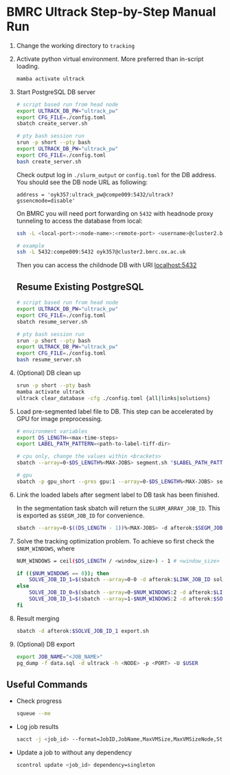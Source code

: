 # BMRC Ultrack Step-by-Step Manual Run

1. Change the working directory to `tracking`
2. Activate python virtual environment. More preferred than in-script loading.
    ```bash
    mamba activate ultrack
    ```
2. Start PostgreSQL DB server
    ```bash
    # script based run from head node
    export ULTRACK_DB_PW="ultrack_pw"
    export CFG_FILE=./config.toml
    sbatch create_server.sh

    # pty bash session run
    srun -p short --pty bash
    export ULTRACK_DB_PW="ultrack_pw"
    export CFG_FILE=./config.toml
    bash create_server.sh
    ```

    Check output log in `./slurm_output` or `config.toml` for the DB address. You should see the DB node URL as following:
    ```
    address = 'oyk357:ultrack_pw@compe009:5432/ultrack?gssencmode=disable'
    ```

    On BMRC you will need port forwarding on `5432` with headnode proxy tunneling to access the database from local:
    ```bash
    ssh -L <local-port>:<node-name>:<remote-port> <username>@cluster2.bmrc.ox.ac.uk

    # example
    ssh -L 5432:compe009:5432 oyk357@cluster2.bmrc.ox.ac.uk
    ```

    Then you can access the childnode DB with URI [localhost:5432](localhost:5432)

    ## Resume Existing PostgreSQL
    ```bash
    # script based run from head node
    export ULTRACK_DB_PW="ultrack_pw"
    export CFG_FILE=./config.toml
    sbatch resume_server.sh

    # pty bash session run
    srun -p short --pty bash
    export ULTRACK_DB_PW="ultrack_pw"
    export CFG_FILE=./config.toml
    bash resume_server.sh
    ```

3. (Optional) DB clean up
    ```bash
    srun -p short --pty bash
    mamba activate ultrack
    ultrack clear_database -cfg ./config.toml {all|links|solutions}
    ```

3. Load pre-segmented label file to DB. This step can be accelerated by GPU for image preprocessing.
    ```bash
    # environment variables
    export DS_LENGTH=<max-time-steps>
    export LABEL_PATH_PATTERN=<path-to-label-tiff-dir>

    # cpu only, change the values within <brackets>
    sbatch --array=0-$DS_LENGTH%<MAX-JOBS> segment.sh "$LABEL_PATH_PATTERN"

    # gpu
    sbatch -p gpu_short --gres gpu:1 --array=0-$DS_LENGTH%<MAX-JOBS> segment.sh "$LABEL_PATH_PATTERN"
    ```
5. Link the loaded labels after segment label to DB task has been finished.

    In the segmentation task sbatch will return the `SLURM_ARRAY_JOB_ID`. This is exported as `$SEGM_JOB_ID` for convenience.
    ```bash
    sbatch --array=0-$((DS_LENGTH - 1))%<MAX-JOBS> -d afterok:$SEGM_JOB_ID link.sh
    ```

6. Solve the tracking optimization problem. To achieve so first check the `$NUM_WINDOWS`, where 
    ```bash
    NUM_WINDOWS = ceil($DS_LENGTH / <window_size>) - 1 # <window_size> is the value in config.toml under [tracking]
    ```
    
    ```bash
    if (($NUM_WINDOWS == 0)); then
        SOLVE_JOB_ID_1=$(sbatch --array=0-0 -d afterok:$LINK_JOB_ID solve.sh)
    else
        SOLVE_JOB_ID_0=$(sbatch --array=0-$NUM_WINDOWS:2 -d afterok:$LINK_JOB_ID solve.sh)
        SOLVE_JOB_ID_1=$(sbatch --array=1-$NUM_WINDOWS:2 -d afterok:$SOLVE_JOB_ID_0 solve.sh)
    fi
    ```

7. Result merging
    ```bash
    sbatch -d afterok:$SOLVE_JOB_ID_1 export.sh
    ```

8. (Optional) DB export
    ```bash
    export JOB_NAME="<JOB_NAME>"
    pg_dump -f data.sql -d ultrack -h <NODE> -p <PORT> -U $USER
    ```

## Useful Commands
- Check progress
    ```bash
    squeue --me
    ```
- Log job results
    ```bash
    sacct -j <job_id> --format=JobID,JobName,MaxVMSize,MaxVMSizeNode,Start,End,Elapsed,State,ExitCode > ../slurm_log.log
    ```
- Update a job to without any dependency 
    ```bash
    scontrol update <job_id> dependency=singleton
    ```